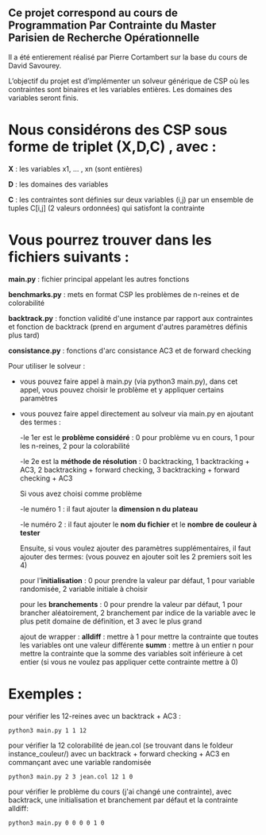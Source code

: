 ## Ce projet correspond au cours de Programmation Par Contrainte du Master Parisien de Recherche Opérationnelle
Il a été entierement réalisé par Pierre Cortambert sur la base du cours de David Savourey.

L’objectif du projet est d’implémenter un solveur générique de CSP où les contraintes sont binaires et les variables entières. 
Les domaines des variables seront finis. 

# Nous considérons des CSP sous forme de triplet (X,D,C) , avec :
**X** : les variables x1, ... , xn (sont entières)  

**D** : les domaines des variables 

**C** : les contraintes sont définies sur deux variables (i,j) par un ensemble de tuples C[i,j] (2 valeurs ordonnées) qui satisfont la contrainte

# Vous pourrez trouver dans les fichiers suivants :

**main.py** : fichier principal appelant les autres fonctions 

**benchmarks.py** : mets en format CSP les problèmes de n-reines et de colorabilité

**backtrack.py** : fonction validité d'une instance par rapport aux contraintes et fonction de backtrack (prend en argument d'autres paramètres définis plus tard)

**consistance.py** : fonctions d'arc consistance AC3 et de forward checking

Pour utiliser le solveur :

- vous pouvez faire appel à main.py (via python3 main.py), dans cet appel, vous pouvez choisir le problème et y appliquer certains paramètres

- vous pouvez faire appel directement au solveur via main.py en ajoutant des termes :
	
	-le 1er est le **problème considéré**    : 0 pour problème vu en cours, 1 pour les n-reines, 2 pour la colorabilité
    	
	-le 2e est la **méthode de résolution**  : 0 backtracking, 1 backtracking + AC3, 2 backtracking + forward checking, 3 backtracking + forward checking + AC3
    	
	Si vous avez choisi comme problème 
	
	-le numéro 1 : il faut ajouter la **dimension n du plateau**
    	
	-le numéro 2 : il faut ajouter le **nom du fichier** et le **nombre de couleur à tester**
    
    Ensuite, si vous voulez ajouter des paramètres supplémentaires, il faut ajouter des termes: (vous pouvez en ajouter soit les 2 premiers soit les 4)

	pour l'**initialisation** : 0 pour prendre la valeur par défaut, 1 pour variable randomisée, 2 variable initiale à choisir

	pour les **branchements** : 0 pour prendre la valeur par défaut, 1 pour brancher aléatoirement, 2 branchement par indice de la variable avec le plus petit domaine de définition, et 3 avec le plus grand
    	
	ajout de wrapper :
		**alldiff** : mettre à 1 pour mettre la contrainte que toutes les variables ont une valeur différente
    		**summ** : mettre à un entier n pour mettre la contrainte que la somme des variables soit inférieure à cet entier (si vous ne voulez pas appliquer cette contrainte mettre à 0)
    		
# Exemples :

pour vérifier les 12-reines avec un backtrack + AC3 :

	python3 main.py 1 1 12

pour vérifier la 12 colorabilité de jean.col (se trouvant dans le foldeur instance_couleur/) avec un backtrack + forward checking + AC3 en commançant avec une variable randomisée

	python3 main.py 2 3 jean.col 12 1 0

pour vérifier le problème du cours (j'ai changé une contrainte), avec backtrack, une initialisation et branchement par défaut et la contrainte alldiff:
	
	python3 main.py 0 0 0 0 1 0
